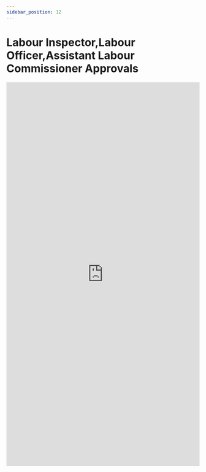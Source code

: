 ```yaml
---
sidebar_position: 12
---
```


# Labour Inspector,Labour Officer,Assistant Labour Commissioner Approvals

<iframe 
  src="https://drive.google.com/file/d/1Mb-RkX4xb4nF0l1Q7v5L6KU7BOWRnJV9/preview" 
  width="100%" 
  height="1000px"
  frameBorder="0">
</iframe>
